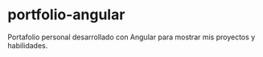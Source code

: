 # portfolio-angular
Portafolio personal desarrollado con Angular para mostrar mis proyectos y habilidades.
